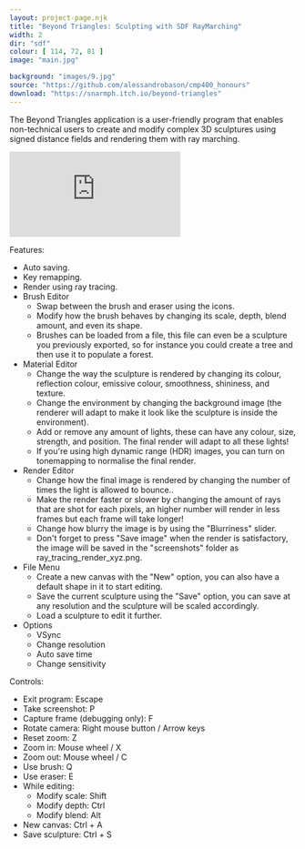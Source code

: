 ```yaml
---
layout: project-page.njk
title: "Beyond Triangles: Sculpting with SDF RayMarching"
width: 2
dir: "sdf"
colour: [ 114, 72, 81 ]
image: "main.jpg"

background: "images/9.jpg"
source: "https://github.com/alessandrobason/cmp400_honours"
download: "https://snarmph.itch.io/beyond-triangles"
---
```


The Beyond Triangles application is a user-friendly program that enables non-technical users to create and modify complex 3D sculptures using signed distance fields and rendering them with ray marching.

<iframe class="youtube" src="https://www.youtube.com/embed/vghROmh8yPE?si=SUBRYKw0XJUOu0m3" title="YouTube video player" frameborder="0" allow="accelerometer; autoplay; clipboard-write; encrypted-media; gyroscope; picture-in-picture; web-share" referrerpolicy="strict-origin-when-cross-origin" allowfullscreen></iframe>


Features:

* Auto saving.
* Key remapping.
* Render using ray tracing.
* Brush Editor
  * Swap between the brush and eraser using the icons.
  * Modify how the brush behaves by changing its scale, depth, blend amount, and even its shape.
  * Brushes can be loaded from a file, this file can even be a sculpture you previously exported, so for instance you could create a tree and then use it to populate a forest.
* Material Editor
  * Change the way the sculpture is rendered by changing its colour, reflection colour, emissive colour, smoothness, shininess, and texture.
  * Change the environment by changing the background image (the renderer will adapt to make it look like the sculpture is inside the environment).
  * Add or remove any amount of lights, these can have any colour, size, strength, and position. The final render will adapt to all these lights!
  * If you're using high dynamic range (HDR) images, you can turn on tonemapping to normalise the final render.
* Render Editor
  * Change how the final image is rendered by changing the number of times the light is allowed to bounce..
  * Make the render faster or slower by changing the amount of rays that are shot for each pixels, an higher number will render in less frames but each frame will take longer!
  * Change how blurry the image is by using the "Blurriness" slider.
  * Don't forget to press "Save image" when the render is satisfactory, the image will be saved in the "screenshots" folder as ray_tracing_render_xyz.png.
* File Menu
  * Create a new canvas with the "New" option, you can also have a default shape in it to start editing.
  * Save the current sculpture using the "Save" option, you can save at any resolution and the sculpture will be scaled accordingly.
  * Load a sculpture to edit it further.
* Options
  * VSync
  * Change resolution
  * Auto save time
  * Change sensitivity

Controls:

* Exit program: Escape
* Take screenshot: P
* Capture frame (debugging only): F
* Rotate camera: Right mouse button / Arrow keys
* Reset zoom: Z
* Zoom in: Mouse wheel / X
* Zoom out: Mouse wheel / C
* Use brush: Q
* Use eraser: E
* While editing:
  * Modify scale: Shift
  * Modify depth: Ctrl
  * Modify blend: Alt
* New canvas: Ctrl + A
* Save sculpture: Ctrl + S